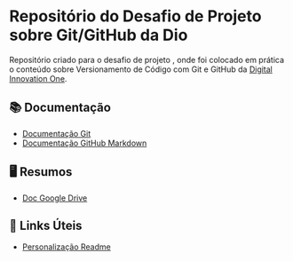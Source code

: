# Repositório do Desafio de Projeto sobre Git/GitHub da Dio
Repositório criado para o desafio de projeto , onde foi colocado em prática o conteúdo sobre Versionamento de Código com Git e GitHub da [Digital Innovation One](https://www.dio.me/).

## 📚 Documentação
- [Documentação Git](https://git-scm.com/doc)
- [Documentação GitHub Markdown](https://docs.github.com/pt/get-started/writing-on-github/getting-started-with-writing-and-formatting-on-github/quickstart-for-writing-on-github)

## 🖥 Resumos
- [Doc Google Drive](https://docs.google.com/document/d/1Ske3rqrvhPekG5DSjPj29gifNbYWJWDbajPghO6EKhI/edit)


## 🔗 Links Úteis 
- [Personalização Readme](https://readme.so/pt)
